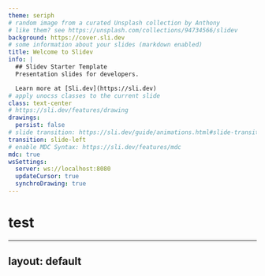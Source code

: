 ```yaml
---
theme: seriph
# random image from a curated Unsplash collection by Anthony
# like them? see https://unsplash.com/collections/94734566/slidev
background: https://cover.sli.dev
# some information about your slides (markdown enabled)
title: Welcome to Slidev
info: |
  ## Slidev Starter Template
  Presentation slides for developers.

  Learn more at [Sli.dev](https://sli.dev)
# apply unocss classes to the current slide
class: text-center
# https://sli.dev/features/drawing
drawings:
  persist: false
# slide transition: https://sli.dev/guide/animations.html#slide-transitions
transition: slide-left
# enable MDC Syntax: https://sli.dev/features/mdc
mdc: true
wsSettings:
  server: ws://localhost:8080
  updateCursor: true
  synchroDrawing: true
---
```

 
<div class="grid w-full">

<v-click>

<h1> test </h1>

</v-click>

</div>

---
layout: default
---

<div class="grid w-full">

</div>